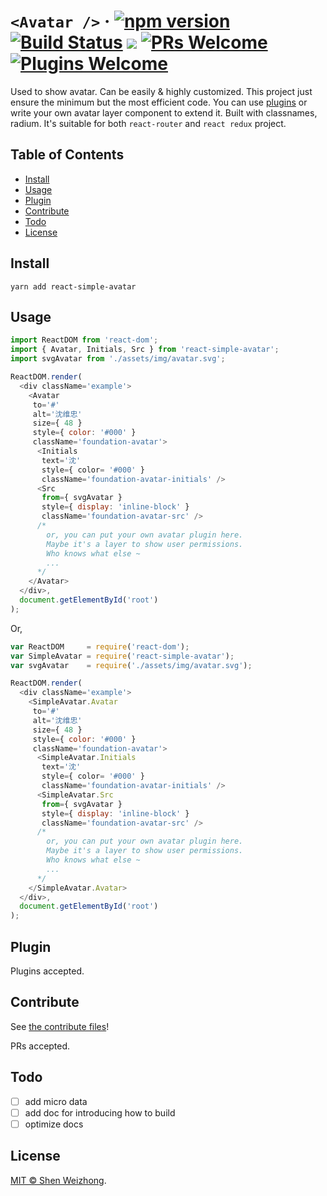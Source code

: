# `<Avatar />` &middot;  [![npm version](https://img.shields.io/npm/v/react-simple-avatar.svg?style=flat)](https://www.npmjs.com/package/react-simple-avatar)&nbsp;[![Build Status](https://travis-ci.org/iTonyYo/react-simple-avatar.svg?branch=master)](https://travis-ci.org/iTonyYo/react-simple-avatar)&nbsp;[![](https://img.shields.io/npm/dm/react-simple-avatar.svg)](https://www.npmjs.com/package/react-simple-avatar)&nbsp;[![PRs Welcome](https://img.shields.io/badge/PRs-welcome-brightgreen.svg)](#contribute)&nbsp;[![Plugins Welcome](https://img.shields.io/badge/Plugins-welcome-brightgreen.svg)](#plugin)

Used to show avatar. Can be easily & highly customized. This project just ensure the minimum but the most efficient code. You can use [plugins](#plugin) or write your own avatar layer component to extend it. Built with classnames, radium. It's suitable for both `react-router` and `react redux` project.

## Table of Contents

- [Install](#install)
- [Usage](#usage)
- [Plugin](#plugin)
- [Contribute](#contribute)
- [Todo](#todo)
- [License](#license)

## Install

```shell
yarn add react-simple-avatar
```

## Usage

```javascript
import ReactDOM from 'react-dom';
import { Avatar, Initials, Src } from 'react-simple-avatar';
import svgAvatar from './assets/img/avatar.svg';

ReactDOM.render(
  <div className='example'>
    <Avatar
     to='#'
     alt='沈维忠'
     size={ 48 }
     style={ color: '#000' }
     className='foundation-avatar'>
      <Initials
       text='沈'
       style={ color= '#000' }
       className='foundation-avatar-initials' />
      <Src
       from={ svgAvatar }
       style={ display: 'inline-block' }
       className='foundation-avatar-src' />
      /*
        or, you can put your own avatar plugin here.
        Maybe it's a layer to show user permissions.
        Who knows what else ~
        ...
      */
    </Avatar>
  </div>,
  document.getElementById('root')
);
```

Or,

```javascript
var ReactDOM     = require('react-dom');
var SimpleAvatar = require('react-simple-avatar');
var svgAvatar    = require('./assets/img/avatar.svg');

ReactDOM.render(
  <div className='example'>
    <SimpleAvatar.Avatar
     to='#'
     alt='沈维忠'
     size={ 48 }
     style={ color: '#000' }
     className='foundation-avatar'>
      <SimpleAvatar.Initials
       text='沈'
       style={ color= '#000' }
       className='foundation-avatar-initials' />
      <SimpleAvatar.Src
       from={ svgAvatar }
       style={ display: 'inline-block' }
       className='foundation-avatar-src' />
      /*
        or, you can put your own avatar plugin here.
        Maybe it's a layer to show user permissions.
        Who knows what else ~
        ...
      */
    </SimpleAvatar.Avatar>
  </div>,
  document.getElementById('root')
);
```

## Plugin

Plugins accepted.

## Contribute

See [the contribute files](https://github.com/iTonyYo/react-simple-avatar/tree/master/.github)!

PRs accepted.

## Todo

- [ ] add micro data
- [ ] add doc for introducing how to build
- [ ] optimize docs

## License

[MIT © Shen Weizhong](https://github.com/iTonyYo/react-simple-avatar/blob/master/LICENSE).
